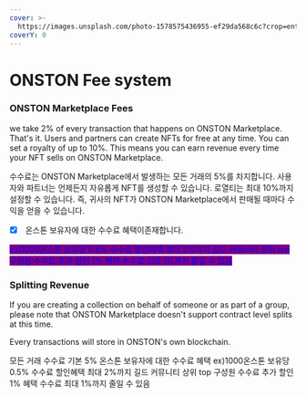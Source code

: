 ```yaml
---
cover: >-
  https://images.unsplash.com/photo-1578575436955-ef29da568c6c?crop=entropy&cs=srgb&fm=jpg&ixid=MnwxOTcwMjR8MHwxfHNlYXJjaHwxfHx0aWNrZXR8ZW58MHx8fHwxNjM5MjUxOTQ1&ixlib=rb-1.2.1&q=85
coverY: 0
---
```


# ONSTON Fee system

### ONSTON Marketplace Fees

we take 2% of every transaction that happens on ONSTON Marketplace. That's it. Users and partners can create NFTs for free at any time. You can set a royalty of up to 10%. This means you can earn revenue every time your NFT sells on ONSTON Marketplace.

수수료는 ONSTON Marketplace에서 발생하는 모든 거래의 5%를 차지합니다. 사용자와 파트너는 언제든지 자유롭게 NFT를 생성할 수 있습니다. 로열티는 최대 10%까지 설정할 수 있습니다. 즉, 귀사의 NFT가 ONSTON Marketplace에서 판매될 때마다 수익을 얻을 수 있습니다.

* [x] &#x20;온스톤 보유자에 대한 수수료 혜택이존재합니다.   &#x20;

<mark style="color:blue;background-color:purple;">ex)1000온스톤 보유당 0.5% 수수료 할인혜택 최대 2%까지 길드 커뮤니티 상위 top 구성원 수수료 추가 할인 1% 혜택 수수료 최대 1%까지 줄일 수 있음</mark>

### Splitting Revenue

&#x20;If you are creating a collection on behalf of someone or as part of a group, please note that ONSTON Marketplace doesn't support contract level splits at this time.

Every transactions will store in ONSTON's own blockchain.&#x20;

모든 거래 수수료 기본 5% 온스톤 보유자에 대한 수수료 혜택 ex)1000온스톤 보유당 0.5% 수수료 할인혜택 최대 2%까지 길드 커뮤니티 상위 top 구성원 수수료 추가 할인 1% 혜택 수수료 최대 1%까지 줄일 수 있음
